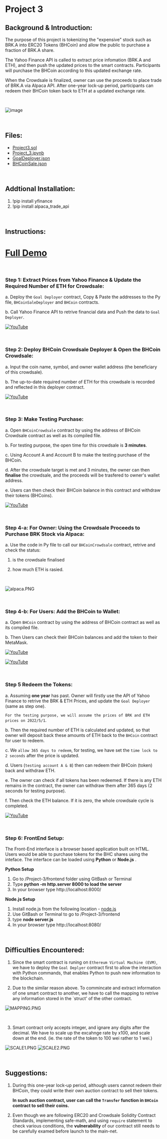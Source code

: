 # **Project 3**

## **Background & Introduction:**

The purpose of this project is tokenizing the "expensive" stock such as BRK.A into ERC20 Tokens (BHCoin) and allow the public to purchase a fraction
of BRK.A share.

The Yahoo Finance API is called to extract price infomation (BRK.A and ETH), and then push the updated prices to the smart contracts. 
Participants will purchase the BHCoin according to this updated exchange rate.

When the Crowdsale is finalized, owner can use the proceeds to place trade of BRK.A via Alpaca API. After one-year lock-up period, participants can
redeem their BHCoin token back to ETH at a updated exchange rate.

<br>

![image](https://user-images.githubusercontent.com/73146288/116769198-b63cbd80-aa7d-11eb-9da8-176be7f16b6f.png)

<br>

## **Files:**

- [Project3.sol](Project3.sol)
- [Project_3.ipynb](Project_3.ipynb)
- [GoalDeployer.json](GoalDeployer.json)
- [BHCoinSale.json](BHCoinSale.json)

<br>

## **Addtional Installation:**

1. !pip install yfinance
2. !pip install alpaca_trade_api

<br>

## **Instructions:**

# **[Full Demo](https://www.youtube.com/watch?v=NoqC6PsxA_U&ab_channel=VincentG)**

<br>

### **Step 1: Extract Prices from Yahoo Finance & Update the Required Number of ETH for Crowdsale:**

a. Deploy the `Goal Deployer` contract, Copy & Paste the addresses to the Py file, `BHCoinSaleDeployer` and `BHCoin` contracts.

b. Call Yahoo Finance API to retrive financial data and Push the data to `Goal Deployer`.

[![YouTube](Images/1.PNG)](https://youtu.be/NoqC6PsxA_U?t=3)

<br>

### **Step 2: Deploy BHCoin Crowdsale Deployer & Open the BHCoin Crowdsale:**

a. Input the coin name, symbol, and owner wallet address (the beneficiary of this crowdsale).

b. The up-to-date required number of ETH for this crowdsale is recorded and reflected in this deployer contract.

[![YouTube](Images/2.PNG)](https://youtu.be/NoqC6PsxA_U?t=105)

<br>

### **Step 3: Make Testing Purchase:**

a. Open `BHCoinCrowdsale` contract by using the address of BHCoin Crowdsale contract as well as its compiled file.

b. For testing purpose, the open time for this crowdsale is **3 minutes**.

c. Using Account A and Account B to make the testing purchase of the BHCoin.

d. After the crowdsale target is met and 3 minutes, the owner can then **finalise** the crowdsale, and the proceeds will be trasfered to owner's wallet address.

e. Users can then check their BHCoin balance in this contract and withdraw their tokens (BHCoins).

[![YouTube](Images/3.PNG)](https://youtu.be/NoqC6PsxA_U?t=199)

<br>

### **Step 4-a: For Owner: Using the Crowdsale Proceeds to Purchase BRK Stock via Alpaca:**

a. Use the code in Py file to call our `BHCoinCrowdsale` contract, retrive and check the status:

1) is the crowdsale finalised 

2) how much ETH is rasied.

<br>

![alpaca.PNG](Images/alpaca.PNG)

<br>

### **Step 4-b: For Users: Add the BHCoin to Wallet:**

a. Open `BHCoin` contract by using the address of BHCoin contract as well as its compiled file.

b. Then Users can check their BHCoin balances and add the token to their MetaMask.

[![YouTube](Images/4.PNG)](https://youtu.be/NoqC6PsxA_U?t=278)

[![YouTube](Images/5.PNG)](https://youtu.be/NoqC6PsxA_U?t=369)

<br>

### **Step 5 Redeem the Tokens:**

a. Assuming **one year** has past. Owner will firstly use the API of Yahoo Finance to retrive the BRK & ETH Prices, and update the `Goal Deployer` (same as step one).

`For the testing purpose, we will assume the prices of BRK and ETH prices on 2022/5/1`.

b. Then the required number of ETH is calculated and updated, so that owner will deposit back these amounts of ETH back to the `BHCoin` contract for user to redeem.

c. We `allow 365 days to redeem`, for testing, we have set the `time lock to 2 seconds` after the price is updated.

d. Users (`testing account A & B`) then can redeem their BHCoin (token) back and withdraw ETH.

e. The owner can check if all tokens has been redeemed. If there is any ETH remains in the contract, the owner can withdraw them after 365 days (2 seconds for testing purpose).

f. Then check the ETH balance. If it is zero, the whole crowdsale cycle is completed.

[![YouTube](Images/6.PNG)](https://youtu.be/NoqC6PsxA_U?t=444)

<br>

### **Step 6: FrontEnd Setup:**

The Front-End interface is a browser based application built on HTML. Users would be able to purchase tokens for the BHC shares using the inteface.
The interface can be loaded using **Python** or **Node.js** .

**Python Setup**

1. Go to /Project-3/frontend folder using GitBash or Terminal
2. Type **python -m http.server 8000 to load the server**
3. In your browser type http://localhost:8000/

**Node.js Setup**

1. Install node.js from the following location - [node.js](https://nodejs.org/en/download/)
2. Use GitBash or Terminal to go to /Project-3/frontend
3. type **node server.js**
4. In your browser type http://localhost:8080/

<br>

## **Difficulties Encountered:**

1. Since the smart contract is runing on `Ethereum Virtual Machine (EVM)`, we have to deploy the `Goal Deplyer` contract first to allow the interaction with Python commands, that enables Python to push new information to the blockchain.

2. Due to the similar reason above. To commincate and extract information of one smart contract to another, we have to call the mapping to retrive any information stored in the `struct' of the other contract.

![MAPPING.PNG](Images/MAPPING.PNG)

<BR>

3. Smart contract only accepts integer, and ignare any digits after the decimal. We have to scale up the excahnge rate by x100, and scale down at the end. (ie. the rate of the token to 100 wei rather to 1 wei.)

![SCALE1.PNG](Images/SCALE1.PNG)
![SCALE2.PNG](Images/SCALE2.PNG)

<br>

## **Suggestions:**

1. During this one-year lock-up period, although users cannot redeem their BHCoin, they could write their own auction contract to sell their tokens.

   **In such auction contract, user can call the `Transfer` function in `BHCoin` contract to sell their coins.**

2. Even though we are following ERC20 and Crowdsale Solidity Contract Standards, implementing safe-math, and using `require` statement to check various conditions, the **vulnerability** of our contract still needs to be carefully examed before launch to the main-net.


